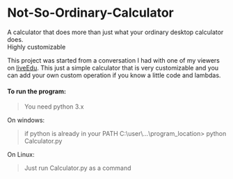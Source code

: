 # Not-So-Ordinary-Calculator
A calculator that does more than just what your ordinary desktop calculator does. <br/> Highly customizable

This project was started from a conversation I had with one of my viewers on [liveEdu](https://liveedu.tv). This just a simple calculator that is very customizable and you can add your own custom operation if you know a little code and lambdas.
  
#### To run the program: 
  
> You need python 3.x
   
On windows:
  
> if python is already in your PATH
> C:\user\\...\program_location> python Calculator.py
  
  On Linux:
> Just run Calculator.py as a command

